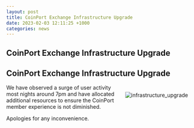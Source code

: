 ```yaml
---
layout: post
title: CoinPort Exchange Infrastructure Upgrade
date: 2023-02-03 12:11:25 +1000
categories: news
---
```

## CoinPort Exchange Infrastructure Upgrade
## CoinPort Exchange Infrastructure Upgrade

<img src="https://doc.coinport.com.au/images/news/infrastructure_upgrade.jpg" alt="infrastructure_upgrade" style="max-width: 280px;  float: right; padding: 20px;">

We have observed a surge of user activity most nights around 7pm and have allocated additional resources to ensure the CoinPort member experience is not diminished.

Apologies for any inconvenience.

